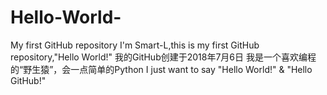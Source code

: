 # Hello-World-
My first GitHub repository
I'm Smart-L,this is my first GitHub repository,"Hello World!"
我的GitHub创建于2018年7月6日
我是一个喜欢编程的“野生猿”，会一点简单的Python
I just want to say "Hello World!" & "Hello GitHub!"

